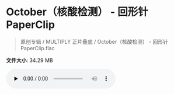 # October（核酸检测） - 回形针PaperClip

> 原创专辑 / MULTIPLY 正片叠底 / October（核酸检测） - 回形针PaperClip.flac

**文件大小**: 34.29 MB

<audio preload="none" controls><source src="https://file.hsyhx.top/archive/原创专辑/MULTIPLY_正片叠底/October（核酸检测） - 回形针PaperClip.flac" type="audio/mpeg">您的浏览器不支持此音频格式</audio>
